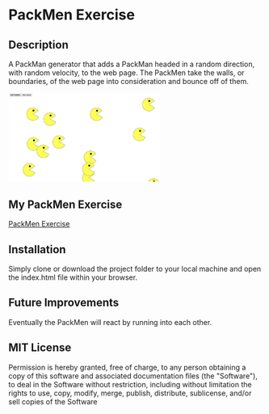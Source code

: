 # PackMen Exercise

## Description

A PackMan generator that adds a PackMan headed in a random direction, with random velocity, to the web page. The PackMen take the walls, or boundaries, of the web page into consideration and bounce off of them.

<img src="readMeImg.jpg" width="300px">

## My PackMen Exercise

<a href="https://krjordan02.github.io/PacMen-Exercise/">PackMen Exercise</a>

## Installation 

Simply clone or download the project folder to your local machine and open the index.html file within your browser. 

## Future Improvements

Eventually the PackMen will react by running into each other.

## MIT License

Permission is hereby granted, free of charge, to any person obtaining a copy
of this software and associated documentation files (the "Software"), to deal
in the Software without restriction, including without limitation the rights
to use, copy, modify, merge, publish, distribute, sublicense, and/or sell
copies of the Software
